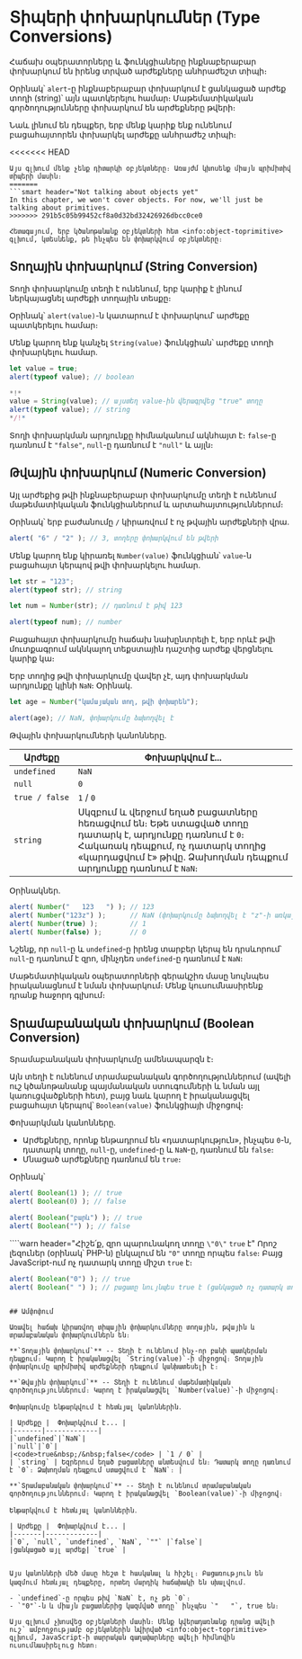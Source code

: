 # Տիպերի փոխարկումներ (Type Conversions)

Հաճախ օպերատորները և ֆունկցիաները ինքնաբերաբար փոխարկում են իրենց տրված արժեքները անհրաժեշտ տիպի։

Օրինակ՝ `alert`-ը ինքնաբերաբար փոխարկում է ցանկացած արժեք տողի (string)՝ այն պատկերելու համար։ Մաթեմատիկական գործողությունները փոխարկում են արժեքները թվերի։

Նաև լինում են դեպքեր, երբ մենք կարիք ենք ունենում բացահայտորեն փոխարկել արժեքը անհրաժեշ տիպի։

<<<<<<< HEAD
```smart header="Դեռևս չենք խոսում օբյեկտների մասին"
Այս գլխում մենք չենք դիտարկի օբյեկտները։ Առայժմ կխոսենք միայն պրիմիտիվ տիպերի մասին։
=======
```smart header="Not talking about objects yet"
In this chapter, we won't cover objects. For now, we'll just be talking about primitives.
>>>>>>> 291b5c05b99452cf8a0d32bd32426926dbcc0ce0

Հետագայում, երբ կծանոթանանք օբյեկտների հետ <info:object-toprimitive> գլխում, կտեսնենք, թե ինչպես են փոխարկվում օբյեկտները։
```

## Տողային փոխարկում (String Conversion)

Տողի փոխարկումը տեղի է ունենում, երբ կարիք է լինում ներկայացնել արժեքի տողային տեսքը։

Օրինակ՝ `alert(value)`-ն կատարում է փոխարկում՝ արժեքը պատկերելու համար։ 

Մենք կարող ենք կանչել `String(value)` ֆունկցիան՝ արժեքը տողի փոխարկելու համար․

```js run
let value = true;
alert(typeof value); // boolean

*!*
value = String(value); // այստեղ value-ին վերագրվեց "true" տողը
alert(typeof value); // string
*/!*
```

Տողի փոխարկման արդյունքը հիմնականում ակնհայտ է։ `false`-ը դառնում է `"false"`, `null`-ը դառնում է `"null"` և այլն։

## Թվային փոխարկում (Numeric Conversion)

Այլ արժեքից թվի ինքնաբերաբար փոխարկումը տեղի է ունենում մաթեմատիկական ֆունկցիաներում և արտահայտություններում։

Օրինակ՝ երբ բաժանումը `/` կիրառվում է ոչ թվային արժեքների վրա․

```js run
alert( "6" / "2" ); // 3, տողերը փոխարկվում են թվերի
```

Մենք կարող ենք կիրառել `Number(value)` ֆունկցիան՝ `value`-ն բացահայտ կերպով թվի փոխարկելու համար․

```js run
let str = "123";
alert(typeof str); // string

let num = Number(str); // դառնում է թիվ 123

alert(typeof num); // number
```

Բացահայտ փոխարկումը հաճախ նախընտրելի է, երբ որևէ թվի մուտքագրում ակնկալող տեքստային դաշտից արժեք վերցնելու կարիք կա։

Երբ տողից թվի փոխարկումը վավեր չէ, այդ փոխարկման արդյունքը կլինի `NaN`։ Օրինակ․

```js run
let age = Number("կամայական տող, թվի փոխարեն");

alert(age); // NaN, փոխարկումը ձախողվել է
```

Թվային փոխարկումների կանոնները․

| Արժեքը |  Փոխարկվում է... |
|-------|-------------|
|`undefined`|`NaN`|
|`null`|`0`|
|<code>true&nbsp;/&nbsp;false</code> | `1` / `0` |
| `string` | Սկզբում և վերջում եղած բացատները հեռացվում են։ Եթե ստացված տողը դատարկ է, արդյունքը դառնում է `0`։ Հակառակ դեպքում, ոչ դատարկ տողից «կարդացվում է» թիվը. Ձախողման դեպքում արդյունքը դառնում է `NaN`։ |

Օրինակներ․

```js run
alert( Number("   123   ") ); // 123
alert( Number("123z") );      // NaN (փոխարկումը ձախողվել է "z"-ի առկայության պատճառով)
alert( Number(true) );        // 1
alert( Number(false) );       // 0
```

Նշենք, որ `null`-ը և `undefined`-ը իրենց տարբեր կերպ են դրսևորում՝ `null`-ը դառնում է զրո, մինչդեռ `undefined`-ը դառնում է `NaN`։

Մաթեմատիկական օպերատորների գերակշիռ մասը նույնպես իրականացնում է նման փոխարկում։ Մենք կուսումնասիրենք դրանք հաջորդ գլխում։

## Տրամաբանական փոխարկում (Boolean Conversion)

Տրամաբանական փոխարկումը ամենապարզն է։

Այն տեղի է ունենում տրամաբանական գործողություններում (ավելի ուշ կծանոթանանք պայմանական ստուգումների և նման այլ կառուցվածքների հետ), բայց նաև կարող է իրականացվել բացահայտ կերպով՝ `Boolean(value)` ֆունկցիայի միջոցով։

Փոխարկման կանոնները․

- Արժեքները, որոնք ենթադրում են «դատարկություն», ինչպես `0`-ն, դատարկ տողը, `null`-ը, `undefined`-ը և `NaN`-ը, դառնում են `false`։
- Մնացած արժեքները դառնում են `true`։

Օրինակ՝

```js run
alert( Boolean(1) ); // true
alert( Boolean(0) ); // false

alert( Boolean("բարև") ); // true
alert( Boolean("") ); // false
```

````warn header="Հիշե՛ք, զրո պարունակող տողը `\"0\"` `true` է"
Որոշ լեզուներ (օրինակ՝ PHP-ն) ընկալում են `"0"` տողը որպես `false`։ Բայց JavaScript-ում ոչ դատարկ տողը միշտ `true` է։

```js run
alert( Boolean("0") ); // true
alert( Boolean(" ") ); // բացատը նույնպես true է (ցանկացած ոչ դատարկ տող true է)
```
````

## Ամփոփում

Առավել հաճախ կիրառվող տիպային փոխարկումները տողային, թվային և տրամաբանական փոխարկումներն են։

**`Տողային փոխարկում`** -- Տեղի է ունենում ինչ-որ բանի պատկերման դեպքում։ Կարող է իրականացվել `String(value)`-ի միջոցով։ Տողային փոխարկումը պրիմիտիվ արժեքների դեպքում կանխատեսելի է։

**`Թվային փոխարկում`** -- Տեղի է ունենում մաթեմատիկական գործողություններում։ Կարող է իրականացվել `Number(value)`-ի միջոցով։

Փոխարկումը ենթարկվում է հետևյալ կանոններին․

| Արժեքը |  Փոխարկվում է... |
|-------|-------------|
|`undefined`|`NaN`|
|`null`|`0`|
|<code>true&nbsp;/&nbsp;false</code> | `1 / 0` |
| `string` | Եզրերում եղած բացատները անտեսվում են։ Դատարկ տողը դառնում է `0`։ Ձախողման դեպքում ստացվում է `NaN`։ |

**`Տրամաբանական փոխարկում`** -- Տեղի է ունենում տրամաբանական գործողություններում։ Կարող է իրականացվել `Boolean(value)`-ի միջոցով։

Ենթարկվում է հետևյալ կանոններին․

| Արժեքը |  Փոխարկվում է... |
|-------|-------------|
|`0`, `null`, `undefined`, `NaN`, `""` |`false`|
|ցանկացած այլ արժեք| `true` |


Այս կանոնների մեծ մասը հեշտ է հասկանալ և հիշել։ Բացառություն են կազմում հետևյալ դեպքերը, որտեղ մարդիկ հաճախակի են սխալվում․

- `undefined`-ը որպես թիվ `NaN` է, ոչ թե `0`։
- `"0"`-ն և միայն բացատներից կազմված տողը՝ ինչպես `"   "`, true են։

Այս գլխում չխոսվեց օբյեկտների մասին։ Մենք կվերադառնանք դրանց ավելի ուշ՝ ամբողջությամբ օբյեկտներին նվիրված <info:object-toprimitive> գլխում, JavaScript-ի տարրական գաղափարները ավելի հիմնովին ուսումնասիրելուց հետո։
